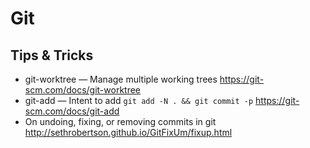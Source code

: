 # Git

## Tips & Tricks

* git-worktree — Manage multiple working trees
  https://git-scm.com/docs/git-worktree
* git-add — Intent to add `git add -N . && git commit -p`
  https://git-scm.com/docs/git-add
* On undoing, fixing, or removing commits in git
  http://sethrobertson.github.io/GitFixUm/fixup.html
